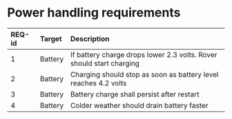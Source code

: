 # Power handling requirements

| **REQ-id** | **Target** | **Description**                                                      |
|:-----------|:-----------|:---------------------------------------------------------------------|
| 1          | Battery    | If battery charge drops lower 2.3 volts. Rover should start charging |
| 2          | Battery    | Charging should stop as soon as battery level reaches 4.2 volts      |
| 3          | Battery    | Battery charge shall persist after restart                           |
| 4          | Battery    | Colder weather should drain battery faster                           |